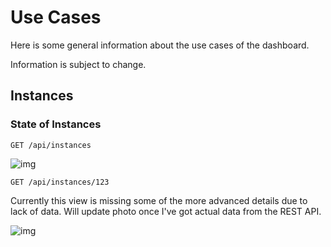 # Use Cases

Here is some general information about the use cases of the dashboard.

Information is subject to change.

## Instances

### State of Instances

`GET /api/instances`

![img](http://i.imgur.com/X0LA8Sy.png)

`GET /api/instances/123`

Currently this view is missing some of the more advanced details due to lack of data. Will update photo once I've got actual data from the REST API.

![img](http://i.imgur.com/RBI7mru.png)
